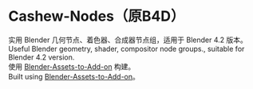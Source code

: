 # Cashew-Nodes（原B4D）
实用 Blender 几何节点、着色器、合成器节点组，适用于 Blender 4.2 版本。  
Useful Blender geometry, shader, compositor node groups., suitable for Blender 4.2 version.  
使用 [Blender-Assets-to-Add-on](https://github.com/CashewTeam/Blender-Assets-to-Add-on) 构建。  
Built using [Blender-Assets-to-Add-on](https://github.com/CashewTeam/Blender-Assets-to-Add-on)。
